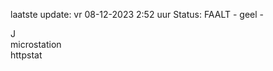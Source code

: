 laatste update: 
vr 08-12-2023  2:52   uur 
Status: FAALT - geel - 
<div class="service R">J</div><div class="service Y">microstation</div><div class="service G">httpstat</div>